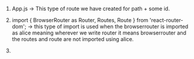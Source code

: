1. App.js -> This type of route we have created for path + some id.

2. import { BrowserRouter as Router, Routes, Route } from 'react-router-dom'; -> this type of import is used when the browserrouter is imported as alice meaning wherever we write router it means browserrouter and the routes and route are not imported using alice.


3. 
